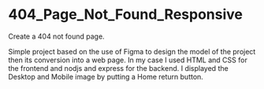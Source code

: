 # 404_Page_Not_Found_Responsive
Create a 404 not found page.

Simple project based on the use of Figma to design the model of the project then its conversion into a web page.
In my case I used HTML and CSS for the frontend and nodjs and express for the backend.
I displayed the Desktop and Mobile image by putting a Home return button.
